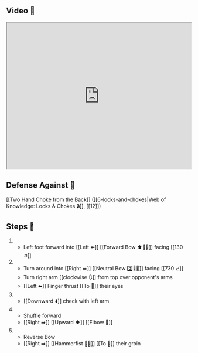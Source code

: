 ## Video 🎥

<iframe src="https://www.youtube.com/embed/mXVAGNrhliA" width="100%" height="400"></iframe>

## Defense Against 🤺

[[Two Hand Choke from the Back]] ([[6-locks-and-chokes|Web of Knowledge: Locks & Chokes 🔒]], [[12]])

## Steps 👣

1. - Left foot forward into [[Left ⬅️]] [[Forward Bow ⬆️🧍‍♂️]] facing [[130 ↗️]]
2. - Turn around into [[Right ➡️]] [[Neutral Bow 0️⃣🧍‍♂️]] facing [[730 ↙️]]
    - Turn right arm [[clockwise 🔃]] from top over opponent's arms
    - [[Left ⬅️]] Finger thrust [[To 🎯]] their eyes
3. - [[Downward ⬇️]] check with left arm
4. - Shuffle forward
    - [[Right ➡️]] [[Upward ⬆️]] [[Elbow 💪]]
5. - Reverse Bow
    - [[Right ➡️]] [[Hammerfist 🔨✊]] [[To 🎯]] their groin

